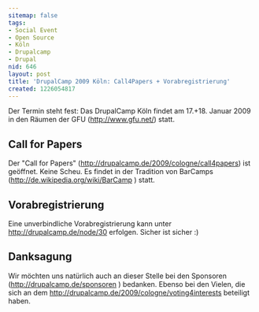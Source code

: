```yaml
---
sitemap: false
tags:
- Social Event
- Open Source
- Köln
- Drupalcamp
- Drupal
nid: 646
layout: post
title: 'DrupalCamp 2009 Köln: Call4Papers + Vorabregistrierung'
created: 1226054817
---
```

Der Termin steht fest: Das DrupalCamp Köln findet am 17.+18. Januar 2009 in
den Räumen der GFU (<a href="http://www.gfu.net">http://www.gfu.net/</a>) statt.
<h2>Call for Papers</h2>
Der "Call for Papers" (<a href="http://drupalcamp.de/2009/cologne/call4papers ">http://drupalcamp.de/2009/cologne/call4papers</a>) ist
geöffnet.
Keine Scheu. Es findet in der Tradition von BarCamps
(<a href="http://de.wikipedia.org/wiki/BarCamp">http://de.wikipedia.org/wiki/BarCamp</a> ) statt.
<!--break-->
<h2>Vorabregistrierung</h2>
Eine unverbindliche Vorabregistrierung kann unter
<a href="http://drupalcamp.de/node/30">http://drupalcamp.de/node/30</a>  erfolgen. Sicher ist sicher :)

<h2>Danksagung</h2>
Wir möchten uns natürlich auch an dieser Stelle bei den Sponsoren
(<a href="http://drupalcamp.de/sponsoren">http://drupalcamp.de/sponsoren</a> ) bedanken.
Ebenso bei den Vielen, die sich an dem
<a href="http://drupalcamp.de/2009/cologne/voting4interests">http://drupalcamp.de/2009/cologne/voting4interests</a>  beteiligt haben.
